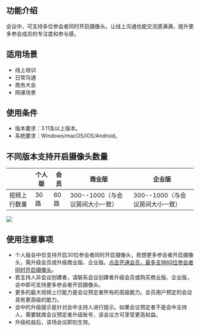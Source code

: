 ## 功能介绍
会议中，可支持多位参会者同时开启摄像头。让线上沟通也能交流感满满，提升更多参会成员的专注度和参与感。

## 适用场景
- 线上培训
- 日常沟通
- 商务大会
- 网课场景

## 使用条件
- 版本要求：3.11及以上版本。
- 系统要求：Windows/macOS/iOS/Android。

## 不同版本支持开启摄像头数量

||个人版|会员|商业版|企业版|
|-|-|-|-|-|
|视频上行数量|30路|60路|300--1000（与会议房间大小一致）|300--1000（与会议房间大小一致）|

![](https://qcloudimg.tencent-cloud.cn/raw/aaa9e9f1f848e6acb265037858f78d77.png)

## 使用注意事项
- 个人版会中仅支持开启30位参会者同时开启摄像头，若想更多参会者开启摄像头，需升级会员或升级商业版、企业版。[点击开通会员，最多支持60位参会者同时开启摄像头](https://meeting.tencent.com/buy.html?open-vip=1&mid=p.help.wz)。
- 若主持人非会议创建者，请联系会议创建者升级会员或购买商业版、企业版，会中即可支持更多参会者开启摄像头。
- 更多的最大视频上行能力是会议预定者所有的高级能力。会员用户预定的会议具有更高级的能力。
- 会中的升级提示是针对会中主持人进行提示。如果会议预定者不是会中主持人，需要联席会议预定者升级账号，该会议方可享受更高权益。
- 升级权益后，该场会议即刻生效。
